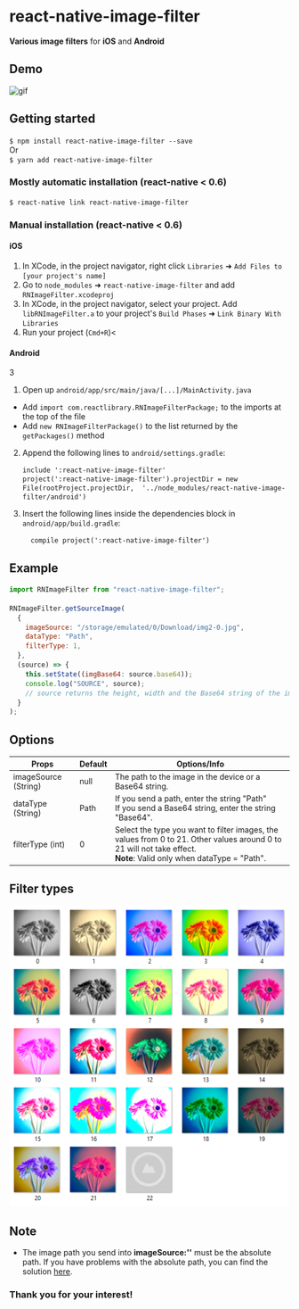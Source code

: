 # react-native-image-filter

**Various image filters** for **iOS** and **Android**

## Demo

![gif](https://github.com/alien9996/library-gif/blob/main/filter.gif?raw=true)

## Getting started

`$ npm install react-native-image-filter --save`
<br />
Or
<br />
`$ yarn add react-native-image-filter`

### Mostly automatic installation (react-native < 0.6)

`$ react-native link react-native-image-filter`

### Manual installation (react-native < 0.6)

#### iOS

1. In XCode, in the project navigator, right click `Libraries` ➜ `Add Files to [your project's name]`
2. Go to `node_modules` ➜ `react-native-image-filter` and add `RNImageFilter.xcodeproj`
3. In XCode, in the project navigator, select your project. Add `libRNImageFilter.a` to your project's `Build Phases` ➜ `Link Binary With Libraries`
4. Run your project (`Cmd+R`)<

#### Android

3

1. Open up `android/app/src/main/java/[...]/MainActivity.java`

- Add `import com.reactlibrary.RNImageFilterPackage;` to the imports at the top of the file
- Add `new RNImageFilterPackage()` to the list returned by the `getPackages()` method

2. Append the following lines to `android/settings.gradle`:
   ```
   include ':react-native-image-filter'
   project(':react-native-image-filter').projectDir = new File(rootProject.projectDir, 	'../node_modules/react-native-image-filter/android')
   ```
3. Insert the following lines inside the dependencies block in `android/app/build.gradle`:
   ```
     compile project(':react-native-image-filter')
   ```

## Example

```javascript
import RNImageFilter from "react-native-image-filter";

RNImageFilter.getSourceImage(
  {
    imageSource: "/storage/emulated/0/Download/img2-0.jpg",
    dataType: "Path",
    filterType: 1,
  },
  (source) => {
    this.setState((imgBase64: source.base64));
    console.log("SOURCE", source);
    // source returns the height, width and the Base64 string of the image.
  }
);
```

## Options

| Props                | Default | Options/Info                                                                                                                                                           |
| -------------------- | ------- | ---------------------------------------------------------------------------------------------------------------------------------------------------------------------- |
| imageSource (String) | null    | The path to the image in the device or a Base64 string.                                                                                                                |
| dataType (String)    | Path    | If you send a path, enter the string "Path"<br>If you send a Base64 string, enter the string "Base64".                                                                 |
| filterType (int)     | 0       | Select the type you want to filter images, the values from 0 to 21. Other values around 0 to 21 will not take effect.<br> **Note**: Valid only when dataType = "Path". |

## Filter types

![filterType](https://github.com/alien9996/library-gif/blob/main/filter_type.png?raw=true)

## Note

- The image path you send into **imageSource:''** must be the absolute path. If you have problems with the absolute path, you can find the solution [here](https://stackoverflow.com/questions/52423067/how-to-get-absolute-path-of-a-file-in-react-native).

### Thank you for your interest!

